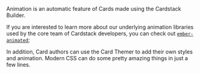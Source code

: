 Animation is an automatic feature of Cards made using the Cardstack Builder.

If you are interested to learn more about our underlying animation libraries
used by the core team of Cardstack developers,
you can check out [`ember-animated`](https://github.com/ember-animation/ember-animated);

In addition, Card authors can use the Card Themer to add their own styles and animation.
Modern CSS can do some pretty amazing things in just a few lines.
